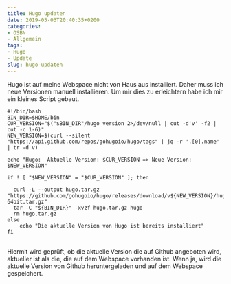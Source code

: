 ```yaml
---
title: Hugo updaten
date: 2019-05-03T20:40:35+0200
categories:
- OSBN
- Allgemein
tags:
- Hugo
- Update
slug: hugo-updaten
---
```

Hugo ist auf meine Webspace nicht von Haus aus installiert. Daher muss ich neue Versionen manuell installieren. Um mir dies zu erleichtern habe ich mir ein kleines Script gebaut.

<pre class="line-numbers language-bash" style="white-space:pre-wrap;">
<code class="language-bash">#!/bin/bash
BIN_DIR=$HOME/bin
CUR_VERSION="$("$BIN_DIR"/hugo version 2>/dev/null | cut -d'v' -f2 | cut -c 1-6)"
NEW_VERSION=$(curl --silent "https://api.github.com/repos/gohugoio/hugo/tags" | jq -r '.[0].name' | tr -d v)

echo "Hugo:  Aktuelle Version: $CUR_VERSION => Neue Version: $NEW_VERSION"

if ! [ "$NEW_VERSION" = "$CUR_VERSION" ]; then

  curl -L --output hugo.tar.gz "https://github.com/gohugoio/hugo/releases/download/v${NEW_VERSION}/hugo_${NEW_VERSION}_Linux-64bit.tar.gz"
  tar -C "${BIN_DIR}" -xvzf hugo.tar.gz hugo
  rm hugo.tar.gz
else
    echo "Die aktuelle Version von Hugo ist bereits installiert"
fi
</code>
</pre>

Hiermit wird geprüft, ob die aktuelle Version die auf Github angeboten wird, aktueller ist als die, die auf dem Webspace vorhanden ist. Wenn ja, wird die aktuelle Version von Github heruntergeladen und auf dem Webspace gespeichert.